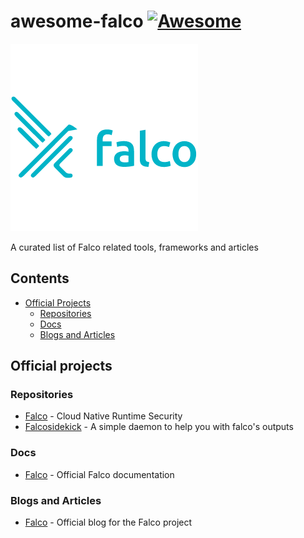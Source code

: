 # awesome-falco [![Awesome](https://awesome.re/badge.svg)](https://awesome.re)

![falco_logo](./falco.png)

A curated list of Falco related tools, frameworks and articles

## Contents

- [Official Projects](#official-projects)
  - [Repositories](#repositories)
  - [Docs](#docs)
  - [Blogs and Articles](#blogs-and-articles)
  
## Official projects

### Repositories

- [Falco](https://github.com/falcosecurity/falco) - Cloud Native Runtime Security
- [Falcosidekick](https://github.com/falcosecurity/falcosidekick) - A simple daemon to help you with falco's outputs

### Docs

- [Falco](https://falco.org/docs/) - Official Falco documentation

### Blogs and Articles

- [Falco](https://falco.org/blog/) - Official blog for the Falco project
